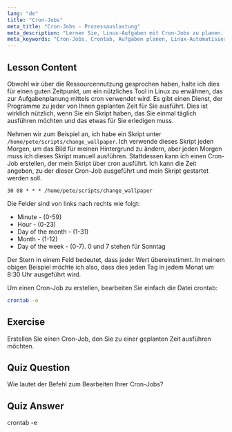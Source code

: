 ```yaml
---
lang: "de"
title: "Cron-Jobs"
meta_title: "Cron-Jobs - Prozessauslastung"
meta_description: "Lernen Sie, Linux-Aufgaben mit Cron-Jobs zu planen. Verstehen Sie die Crontab-Syntax und automatisieren Sie Skripte für den täglichen Betrieb. Starten Sie mit dieser anfängerfreundlichen Anleitung!"
meta_keywords: "Cron-Jobs, Crontab, Aufgaben planen, Linux-Automatisierung, Linux-Befehle, Linux für Anfänger, Linux-Tutorial, crontab -e"
---
```


## Lesson Content

Obwohl wir über die Ressourcennutzung gesprochen haben, halte ich dies für einen guten Zeitpunkt, um ein nützliches Tool in Linux zu erwähnen, das zur Aufgabenplanung mittels cron verwendet wird. Es gibt einen Dienst, der Programme zu jeder von Ihnen geplanten Zeit für Sie ausführt. Dies ist wirklich nützlich, wenn Sie ein Skript haben, das Sie einmal täglich ausführen möchten und das etwas für Sie erledigen muss.

Nehmen wir zum Beispiel an, ich habe ein Skript unter `/home/pete/scripts/change_wallpaper`. Ich verwende dieses Skript jeden Morgen, um das Bild für meinen Hintergrund zu ändern, aber jeden Morgen muss ich dieses Skript manuell ausführen. Stattdessen kann ich einen Cron-Job erstellen, der mein Skript über cron ausführt. Ich kann die Zeit angeben, zu der dieser Cron-Job ausgeführt und mein Skript gestartet werden soll.

```plaintext
30 08 * * * /home/pete/scripts/change_wallpaper
```

Die Felder sind von links nach rechts wie folgt:

- Minute - (0-59)
- Hour - (0-23)
- Day of the month - (1-31)
- Month - (1-12)
- Day of the week - (0-7). 0 und 7 stehen für Sonntag

Der Stern in einem Feld bedeutet, dass jeder Wert übereinstimmt. In meinem obigen Beispiel möchte ich also, dass dies jeden Tag in jedem Monat um 8:30 Uhr ausgeführt wird.

Um einen Cron-Job zu erstellen, bearbeiten Sie einfach die Datei crontab:

```bash
crontab -e
```

## Exercise

Erstellen Sie einen Cron-Job, den Sie zu einer geplanten Zeit ausführen möchten.

## Quiz Question

Wie lautet der Befehl zum Bearbeiten Ihrer Cron-Jobs?

## Quiz Answer

crontab -e
